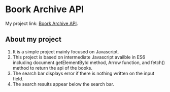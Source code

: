 # Boork Archive API


My project link: [Boork Archive API](https://modest-benz-c3e8e7.netlify.app/).

## About my project
<ol>
    <li>It is a simple project mainly  focused on Javascript.</li>
    <li>This project is based on intermediate Javascript availble in ES6 including document.getElementById method, Arrow function, and fetch() method to return the api of the books.</li>
    <li>The search bar displays error if there is nothing written on the input field.</li> 
    <li>The search results appear below the search bar.</li> 
</ol>